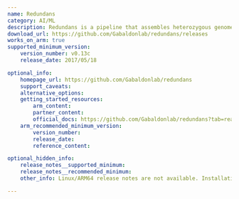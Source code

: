 ```yaml
---
name: Redundans
category: AI/ML
description: Redundans is a pipeline that assembles heterozygous genomes, producing a scaffolded homozygous assembly with reduced fragmentation and size. It automatically closes gaps from genome assembly or scaffolding.
download_url: https://github.com/Gabaldonlab/redundans/releases
works_on_arm: true
supported_minimum_version:
    version_number: v0.13c
    release_date: 2017/05/18

optional_info:
    homepage_url: https://github.com/Gabaldonlab/redundans
    support_caveats:
    alternative_options:
    getting_started_resources:
        arm_content:
        partner_content:
        official_docs: https://github.com/Gabaldonlab/redundans?tab=readme-ov-file#prerequisites
    arm_recommended_minimum_version:
        version_number:
        release_date:
        reference_content:

optional_hidden_info:
    release_notes__supported_minimum:
    release_notes__recommended_minimum:
    other_info: Linux/ARM64 release notes are not available. Installation and Testing were done using released tar files.

---
```

